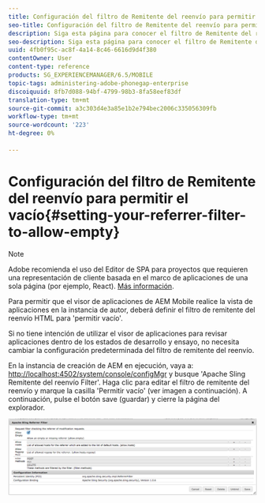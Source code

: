 ```yaml
---
title: Configuración del filtro de Remitente del reenvío para permitir que esté vacío
seo-title: Configuración del filtro de Remitente del reenvío para permitir que esté vacío
description: Siga esta página para conocer el filtro de Remitente del reenvío. Para permitir que el visor de aplicaciones de AEM Mobile realice la vista de aplicaciones en la instancia de autor, deberá definir el filtro de remitente del reenvío HTML para 'permitir vacío'.
seo-description: Siga esta página para conocer el filtro de Remitente del reenvío. Para permitir que el visor de aplicaciones de AEM Mobile realice la vista de aplicaciones en la instancia de autor, deberá definir el filtro de remitente del reenvío HTML para 'permitir vacío'.
uuid: 4fb0f95c-ac8f-4a14-8c46-6616d9d4f380
contentOwner: User
content-type: reference
products: SG_EXPERIENCEMANAGER/6.5/MOBILE
topic-tags: administering-adobe-phonegap-enterprise
discoiquuid: 8fb7d088-94bf-4799-98b3-8fa58eef83df
translation-type: tm+mt
source-git-commit: a3c303d4e3a85e1b2e794bec2006c335056309fb
workflow-type: tm+mt
source-wordcount: '223'
ht-degree: 0%

---
```



# Configuración del filtro de Remitente del reenvío para permitir el vacío{#setting-your-referrer-filter-to-allow-empty}

>[!NOTE]
>
>Adobe recomienda el uso del Editor de SPA para proyectos que requieren una representación de cliente basada en el marco de aplicaciones de una sola página (por ejemplo, React). [Más información](/help/sites-developing/spa-overview.md).

Para permitir que el visor de aplicaciones de AEM Mobile realice la vista de aplicaciones en la instancia de autor, deberá definir el filtro de remitente del reenvío HTML para &#39;permitir vacío&#39;.

Si no tiene intención de utilizar el visor de aplicaciones para revisar aplicaciones dentro de los estados de desarrollo y ensayo, no necesita cambiar la configuración predeterminada del filtro de remitente del reenvío.

En la instancia de creación de AEM en ejecución, vaya a: [http://localhost:4502/system/console/configMgr](http://localhost:4502/system/console/configMgr) y busque &#39;Apache Sling Remitente del reenvío Filter&#39;. Haga clic para editar el filtro de remitente del reenvío y marque la casilla &#39;Permitir vacío&#39; (ver imagen a continuación). A continuación, pulse el botón save (guardar) y cierre la página del explorador.

![Configuración del filtro remitente del reenvío](assets/chlimage_1-106.png)
